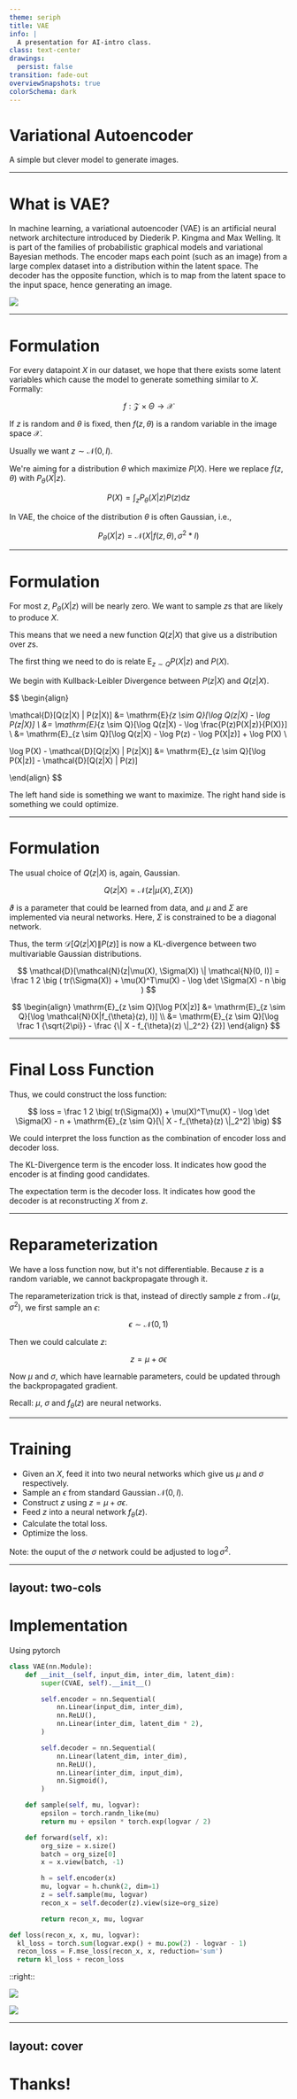 ```yaml
---
theme: seriph
title: VAE
info: |
  A presentation for AI-intro class.
class: text-center
drawings:
  persist: false
transition: fade-out
overviewSnapshots: true
colorSchema: dark
---
```


# Variational Autoencoder

A simple but clever model to generate images.

---

# What is VAE?
<div />

In machine learning, a variational autoencoder (VAE) is an artificial neural network architecture introduced by Diederik P. Kingma and Max Welling. It is part of the families of probabilistic graphical models and variational Bayesian methods.
The encoder maps each point (such as an image) from a large complex dataset into a distribution within the latent space. The decoder has the opposite function, which is to map from the latent space to the input space, hence generating an image.

<img
  class="h-80"
  src="/pictures/VAE_Basic.png"
/>

---

# Formulation
<div />

<v-click>

For every datapoint $X$ in our dataset, we hope that there exists some latent variables which cause the model to generate something similar to $X$. Formally:

$$
f : \mathcal{Z} \times \Theta \to \mathcal{X}
$$

If $z$ is random and $\theta$ is fixed, then $f(z, \theta)$ is a random variable in the image space $\mathcal{X}$.

Usually we want $z \sim \mathcal{N}(0, I)$.

</v-click>

<v-click>

We're aiming for a distribution $\theta$ which maximize $P(X)$. Here we replace $f(z, \theta)$ with $P_{\theta}(X|z)$.

$$
P(X) = \int_z P_{\theta}(X|z) P(z) \mathrm{d}z
$$

</v-click>

<v-click>

In VAE, the choice of the distribution $\theta$ is often Gaussian, i.e.,

$$
P_{\theta}(X|z) = \mathcal{N}(X|f(z, \theta), \sigma^2 * I)
$$

</v-click>

---

# Formulation
<div />

<v-after>

For most $z$, $P_{\theta}(X|z)$ will be nearly zero. We want to sample $z$s that are likely to produce $X$.

</v-after>

<v-click>

This means that we need a new function $Q(z|X)$ that give us a distribution over $z$s.

The first thing we need to do is relate $\mathrm{E}_{z \sim Q}P(X|z)$ and $P(X)$.

</v-click>

<v-click>

We begin with Kullback-Leibler Divergence between $P(z|X)$ and $Q(z|X)$.

$$
\begin{align}

   \mathcal{D}[Q(z|X) \| P(z|X)]
&= \mathrm{E}_{z \sim Q}[\log Q(z|X) - \log P(z|X)] \\
&= \mathrm{E}_{z \sim Q}[\log Q(z|X) - \log \frac{P(z)P(X|z)}{P(X)}] \\
&= \mathrm{E}_{z \sim Q}[\log Q(z|X) - \log P(z) - \log P(X|z)] + \log P(X) \\

   \log P(X) - \mathcal{D}[Q(z|X) \| P(z|X)]
&= \mathrm{E}_{z \sim Q}[\log P(X|z)] - \mathcal{D}[Q(z|X) \| P(z)]

\end{align}
$$

</v-click>

<v-click>

The left hand side is something we want to maximize. The right hand side is something we could optimize.

</v-click>

---

# Formulation
<div />

The usual choice of $Q(z|X)$ is, again, Gaussian.

$$
Q(z|X) = \mathcal{N}(z|\mu(X), \Sigma(X))
$$

$\vartheta$ is a parameter that could be learned from data, and $\mu$ and $\Sigma$ are implemented via neural networks. Here, $\Sigma$ is constrained to be a diagonal network.

<v-click>

Thus, the term $\mathcal{D}[Q(z|X) \| P(z)]$ is now a KL-divergence between two multivariable Gaussian distributions.

$$
\mathcal{D}[\mathcal{N}(z|\mu(X), \Sigma(X)) \| \mathcal{N}(0, I)] = \frac 1 2 \big ( tr(\Sigma(X)) + \mu(X)^T\mu(X) - \log \det \Sigma(X) - n \big )
$$

</v-click>

<v-click>

$$
\begin{align}
   \mathrm{E}_{z \sim Q}[\log P(X|z)]
&= \mathrm{E}_{z \sim Q}[\log \mathcal{N}(X|f_{\theta}(z), I)] \\
&= \mathrm{E}_{z \sim Q}[\log \frac 1 {\sqrt{2\pi}} - \frac {\| X - f_{\theta}(z) \|_2^2} {2}]
\end{align}
$$

</v-click>

---

# Final Loss Function
<div />

<v-click>

Thus, we could construct the loss function:

$$
loss = \frac 1 2 \big( tr(\Sigma(X)) + \mu(X)^T\mu(X) - \log \det \Sigma(X) - n + \mathrm{E}_{z \sim Q}[\| X - f_{\theta}(z) \|_2^2] \big)
$$

</v-click>

<v-click>

We could interpret the loss function as the combination of encoder loss and decoder loss.

The KL-Divergence term is the encoder loss. It indicates how good the encoder is at finding good candidates.

The expectation term is the decoder loss. It indicates how good the decoder is at reconstructing $X$ from $z$.

</v-click>

---

# Reparameterization
<div />

We have a loss function now, but it's not differentiable. Because $z$ is a random variable, we cannot backpropagate through it.

<v-click>

The reparameterization trick is that, instead of directly sample $z$ from $\mathcal{N}(\mu, \sigma^2)$, we first sample an $\epsilon$:

$$
\epsilon \sim \mathcal{N}(0, 1)
$$

</v-click>

<v-click>

Then we could calculate $z$:

$$
z = \mu + \sigma \epsilon
$$

Now $\mu$ and $\sigma$, which have learnable parameters, could be updated through the backpropagated gradient.

</v-click>

<v-click>

Recall: $\mu$,  $\sigma$ and $f_{\theta}(z)$ are neural networks.

</v-click>

---

# Training
<div />

- Given an $X$, feed it into two neural networks which give us $\mu$ and $\sigma$ respectively.
- Sample an $\epsilon$ from standard Gaussian $\mathcal{N}(0, I)$.
- Construct $z$ using $z = \mu + \sigma \epsilon$.
- Feed $z$ into a neural network $f_{\theta}(z)$.
- Calculate the total loss.
- Optimize the loss.

<v-click>

Note: the ouput of the $\sigma$ network could be adjusted to $\log \sigma^2$.

</v-click>

---
layout: two-cols
---

# Implementation
Using pytorch

```python {*}{maxHeight:'400px',class:'!children:text-0.6em'}
class VAE(nn.Module):
    def __init__(self, input_dim, inter_dim, latent_dim):
        super(CVAE, self).__init__()

        self.encoder = nn.Sequential(
            nn.Linear(input_dim, inter_dim),
            nn.ReLU(),
            nn.Linear(inter_dim, latent_dim * 2),
        )

        self.decoder = nn.Sequential(
            nn.Linear(latent_dim, inter_dim),
            nn.ReLU(),
            nn.Linear(inter_dim, input_dim),
            nn.Sigmoid(),
        )

    def sample(self, mu, logvar):
        epsilon = torch.randn_like(mu)
        return mu + epsilon * torch.exp(logvar / 2)

    def forward(self, x):
        org_size = x.size()
        batch = org_size[0]
        x = x.view(batch, -1)

        h = self.encoder(x)
        mu, logvar = h.chunk(2, dim=1)
        z = self.sample(mu, logvar)
        recon_x = self.decoder(z).view(size=org_size)

        return recon_x, mu, logvar

def loss(recon_x, x, mu, logvar):
  kl_loss = torch.sum(logvar.exp() + mu.pow(2) - logvar - 1)
  recon_loss = F.mse_loss(recon_x, x, reduction='sum')
  return kl_loss + recon_loss
```

::right::

<img
  src="/pictures/Learning_Curve.png"
  class="h-55"
/>

<img
  src="/pictures/Result.png"
  class="h-55"
/>

---
layout: cover
---

# Thanks!

